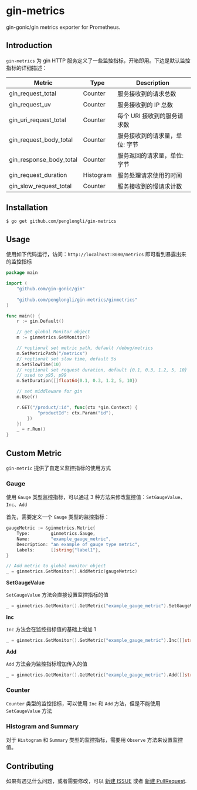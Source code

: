 # gin-metrics
gin-gonic/gin metrics exporter for Prometheus.


## Introduction

`gin-metrics` 为 gin HTTP 服务定义了一些监控指标，开箱即用。下边是默认监控指标的详细描述：  


| Metric                  | Type      | Description                                         |
| ----------------------- | --------- | --------------------------------------------------- |
| gin_request_total       | Counter   | 服务接收到的请求总数                |
| gin_request_uv          | Counter   | 服务接收到的 IP 总数                     |
| gin_uri_request_total   | Counter   | 每个 URI 接收到的服务请求数 |
| gin_request_body_total  | Counter   | 服务接收到的请求量，单位: 字节   |
| gin_response_body_total | Counter   | 服务返回的请求量，单位: 字节      |
| gin_request_duration    | Histogram | 服务处理请求使用的时间         |
| gin_slow_request_total  | Counter   | 服务接收到的慢请求计数     |


## Installation

```bash
$ go get github.com/penglongli/gin-metrics
```

## Usage

使用如下代码运行，访问：`http://localhost:8080/metrics` 即可看到暴露出来的监控指标

```go
package main

import (
	"github.com/gin-gonic/gin"
	
	"github.com/penglongli/gin-metrics/ginmetrics"
)

func main() {
	r := gin.Default()

	// get global Monitor object
	m := ginmetrics.GetMonitor()

	// +optional set metric path, default /debug/metrics
	m.SetMetricPath("/metrics")
	// +optional set slow time, default 5s
	m.SetSlowTime(10)
	// +optional set request duration, default {0.1, 0.3, 1.2, 5, 10}
	// used to p95, p99
	m.SetDuration([]float64{0.1, 0.3, 1.2, 5, 10})

	// set middleware for gin
	m.Use(r)

	r.GET("/product/:id", func(ctx *gin.Context) {
			"productId": ctx.Param("id"),
		})
	})
	_ = r.Run()
}

```

## Custom Metric

`gin-metric` 提供了自定义监控指标的使用方式

### Gauge

使用 `Gauge` 类型监控指标，可以通过 3 种方法来修改监控值：`SetGaugeValue`、`Inc`、`Add`

首先，需要定义一个 `Gauge` 类型的监控指标：

```go
gaugeMetric := &ginmetrics.Metric{
    Type:        ginmetrics.Gauge,
    Name:        "example_gauge_metric",
    Description: "an example of gauge type metric",
    Labels:      []string{"label1"},
}

// Add metric to global monitor object
_ = ginmetrics.GetMonitor().AddMetric(gaugeMetric)
```

**SetGaugeValue** 

`SetGaugeValue` 方法会直接设置监控指标的值

```go
_ = ginmetrics.GetMonitor().GetMetric("example_gauge_metric").SetGaugeValue([]string{"label_value1"}, 0.1)
```

**Inc**

`Inc` 方法会在监控指标值的基础上增加 1

```go
_ = ginmetrics.GetMonitor().GetMetric("example_gauge_metric").Inc([]string{"label_value1"})
```

**Add**

`Add` 方法会为监控指标增加传入的值

```go
_ = ginmetrics.GetMonitor().GetMetric("example_gauge_metric").Add([]string{"label_value1"}, 0.2)
```

### Counter

`Counter` 类型的监控指标，可以使用 `Inc` 和 `Add` 方法，但是不能使用 `SetGaugeValue` 方法


### Histogram and Summary

对于 `Histogram` 和 `Summary` 类型的监控指标，需要用 `Observe` 方法来设置监控值。

## Contributing

如果有遇见什么问题，或者需要修改，可以  [新建 ISSUE](https://github.com/penglongli/gin-metrics/issues/new) 
或者 [新建 PullRequest](https://github.com/penglongli/gin-metrics/pulls). 

